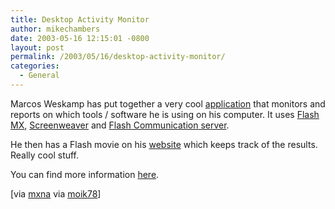 ```yaml
---
title: Desktop Activity Monitor
author: mikechambers
date: 2003-05-16 12:15:01 -0800
layout: post
permalink: /2003/05/16/desktop-activity-monitor/
categories:
  - General
---
```



Marcos Weskamp has put together a very cool [application][1] that monitors and reports on which tools / software he is using on his computer. It uses [Flash MX][2], [Screenweaver][3] and [Flash Communication server][4].

He then has a Flash movie on his [website][5] which keeps track of the results. Really cool stuff.

You can find more information [here][1].

[via [mxna][6] via [moik78][7]]

 [1]: http://marcosweskamp.com/blog/archives/000052.html#000052
 [2]: http://www.macromedia.com/software/flash/
 [3]: http://screenweaver.com/
 [4]: http://www.macromedia.com/software/flashcom/
 [5]: http://www.marcosweskamp.com/blog/
 [6]: http://www.markme.com/mxna/index.cfm?category=Flash
 [7]: http://www.moik78.com/2003_05_01_moik78_archive.html#200299626